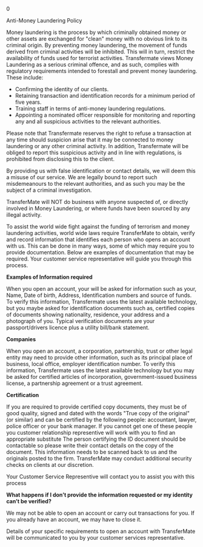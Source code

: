 0

  

Anti-Money Laundering Policy

Money laundering is the process by which criminally obtained money or other assets are exchanged for "clean" money with no obvious link to its criminal origin. By preventing money laundering, the movement of funds derived from criminal activities will be inhibited. This will in turn, restrict the availability of funds used for terrorist activities. Transfermate views Money Laundering as a serious criminal offence, and as such, complies with regulatory requirements intended to forestall and prevent money laundering. These include:

* Confirming the identity of our clients.
* Retaining transaction and identification records for a minimum period of five years.
* Training staff in terms of anti-money laundering regulations.
* Appointing a nominated officer responsible for monitoring and reporting any and all suspicious activities to the relevant authorities.

Please note that Transfermate reserves the right to refuse a transaction at any time should suspicion arise that it may be connected to money laundering or any other criminal activity. In addition, Transfermate will be obliged to report this suspicious activity and in line with regulations, is prohibited from disclosing this to the client.  
  
By providing us with false identification or contact details, we will deem this a misuse of our service. We are legally bound to report such misdemeanours to the relevant authorities, and as such you may be the subject of a criminal investigation.  
  
TransferMate will NOT do business with anyone suspected of, or directly involved in Money Laundering, or where funds have been sourced by any illegal activity.  
  

To assist the world wide fight against the funding of terrorism and money laundering activities, world wide laws require TransferMate to obtain, verify and record information that identifies each person who opens an account with us. This can be done in many ways, some of which may require you to provide documentation. Below are examples of documentation that may be required. Your customer service representative will guide you through this process.  
  
**Examples of Information required**  
  
When you open an account, your will be asked for information such as your, Name, Date of birth, Address, Identification numbers and source of funds. To verify this information, Transfermate uses the latest available technology, but you maybe asked for identification documents such as, certified copies of documents showing nationality, residence, your address and a photograph of you. Typical verification documents are your passport/drivers licence plus a utility bill/bank statement.  
  
**Companies**  
  
When you open an account, a corporation, partnership, trust or other legal entity may need to provide other information, such as its principal place of business, local office, employer identification number. To verify this information, Transfermate uses the latest available technology but you may be asked for certified articles of incorporation, government-issued business license, a partnership agreement or a trust agreement.  
  
**Certification**  
  
If you are required to provide certified copy documents, they must be of good quality, signed and dated with the words "True copy of the original" (or similar) and can be certified by the following people: accountant, lawyer, police officer or your bank manager. If you cannot get one of these people you customer relationship representive will work with you to find an appropriate substitute The person certifying the ID document should be contactable so please write their contact details on the copy of the document. This information needs to be scanned back to us and the originals posted to the firm. TransferMate may conduct additional security checks on clients at our discretion.  
  
Your Customer Service Representive will contact you to assist you with this process  
  
**What happens if I don’t provide the information requested or my identity can’t be verified?**  
  
We may not be able to open an account or carry out transactions for you. If you already have an account, we may have to close it.  
  
Details of your specific requirements to open an account with TransferMate will be communicated to you by your customer services representative.

  
  

[](#top "Top of the Page")